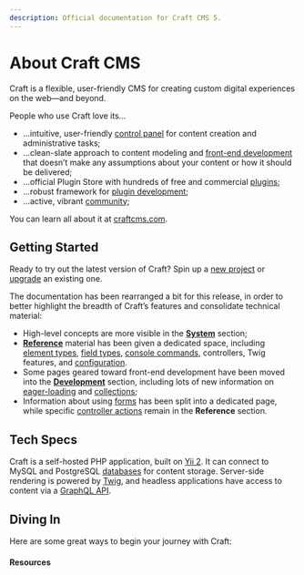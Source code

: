 ```yaml
---
description: Official documentation for Craft CMS 5.
---
```


# About Craft CMS

Craft is a flexible, user-friendly CMS for creating custom digital experiences on the web—and beyond.

<!-- more -->

People who use Craft love its…

- …intuitive, user-friendly [control panel](system/control-panel.md) for content creation and administrative tasks;
- …clean-slate approach to content modeling and [front-end development](development/README.md) that doesn’t make any assumptions about your content or how it should be delivered;
- …official Plugin Store with hundreds of free and commercial [plugins](https://plugins.craftcms.com/);
- …robust framework for [plugin development](extend/README.md);
- …active, vibrant [community](https://craftcms.com/community);

You can learn all about it at [craftcms.com](https://craftcms.com).

## Getting Started

Ready to try out the latest version of Craft? Spin up a [new project](install.md) or [upgrade](upgrade.md) an existing one.

<Block label="Documentation Changes">

The documentation has been rearranged a bit for this release, in order to better highlight the breadth of Craft’s features and consolidate technical material:

- High-level concepts are more visible in the [**System**](system/README.md) section;
- [**Reference**](reference/README.md) material has been given a dedicated space, including [element types](system/elements.md), [field types](system/fields.md), [console commands](reference/cli.md), controllers, Twig features, and [configuration](configure.md).
- Some pages geared toward front-end development have been moved into the [**Development**](development/README.md) section, including lots of new information on [eager-loading](development/eager-loading.md) and [collections](development/collections.md);
- Information about using [forms](development/forms.md) has been split into a dedicated page, while specific [controller actions](reference/controller-actions.md) remain in the **Reference** section. 

</Block>

## Tech Specs

Craft is a self-hosted PHP application, built on [Yii 2](https://www.yiiframework.com/). It can connect to MySQL and PostgreSQL [databases](reference/config/db.md) for content storage. Server-side rendering is powered by [Twig](https://twig.symfony.com), and headless applications have access to content via a [GraphQL API](development/graphql.md).

<See path="requirements.md" label="View System Requirements" description="Craft runs best on the latest PHP and MySQL or Postgres versions, but can be configured to work on most modern hosting platforms." />

## Diving In

Here are some great ways to begin your journey with Craft:

<div class="sm:flex sm:flex-wrap">
    <div class="py-1 sm:w-1/2 sm:py-0">
        <IconLink
            title="Tutorial"
            subtitle="New to Craft? This is the place to start."
            link="/getting-started-tutorial"
            icon="/docs/icons/icon-tutorial.svg"
            iconSize="large" />
    </div>
</div>

<div class="sm:flex sm:flex-wrap">
    <div class="py-1 sm:w-1/2 sm:py-0">
        <IconLink
            title="System Tour"
            subtitle="Discover all the tools at your disposal."
            link="system"
            icon="/docs/icons/icon-generic-link.svg"
            iconSize="large" />
    </div>
    <div class="py-1 sm:w-1/2 sm:py-0">
        <IconLink
            title="Content & Elements"
            subtitle="Learn about content modeling in Craft."
            link="system/elements"
            icon="/docs/icons/icon-generic-link.svg"
            iconSize="large" />
    </div>
    <div class="py-1 sm:w-1/2 sm:py-0">
        <IconLink
            title="Front-End Development"
            subtitle="Deliver your content to any screen."
            link="system/elements"
            icon="/docs/icons/icon-generic-link.svg"
            iconSize="large" />
    </div>
    <div class="py-1 sm:w-1/2 sm:py-0">
        <IconLink
            title="Configuration"
            subtitle="Customize Craft to your heart’s content."
            link="configure"
            icon="/docs/icons/icon-generic-link.svg"
            iconSize="large" />
    </div>
</div>

#### Resources

<div class="sm:flex sm:flex-wrap">
    <div class="py-1 sm:w-1/2 sm:py-0">
        <IconLink
            title="Reference"
            subtitle="Find exactly what you’re looking for."
            link="reference"
            icon="/docs/icons/icon-book.svg"
            iconSize="large" />
    </div>
    <div class="py-1 sm:w-1/2 sm:py-0">
        <IconLink
            title="Extending Craft"
            subtitle="Add radical new functionality to your site or app."
            link="extend/README.md"
            icon="/docs/icons/icon-flask.svg"
            iconSize="large" />
    </div>
</div>
